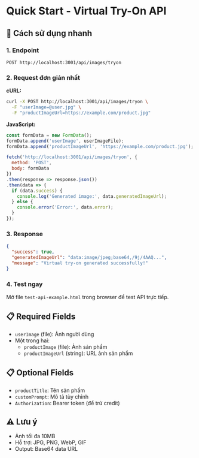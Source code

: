 # Quick Start - Virtual Try-On API

## 🚀 Cách sử dụng nhanh

### 1. Endpoint
```
POST http://localhost:3001/api/images/tryon
```

### 2. Request đơn giản nhất

**cURL:**
```bash
curl -X POST http://localhost:3001/api/images/tryon \
  -F "userImage=@user.jpg" \
  -F "productImageUrl=https://example.com/product.jpg"
```

**JavaScript:**
```javascript
const formData = new FormData();
formData.append('userImage', userImageFile);
formData.append('productImageUrl', 'https://example.com/product.jpg');

fetch('http://localhost:3001/api/images/tryon', {
  method: 'POST',
  body: formData
})
.then(response => response.json())
.then(data => {
  if (data.success) {
    console.log('Generated image:', data.generatedImageUrl);
  } else {
    console.error('Error:', data.error);
  }
});
```

### 3. Response
```json
{
  "success": true,
  "generatedImageUrl": "data:image/jpeg;base64,/9j/4AAQ...",
  "message": "Virtual try-on generated successfully!"
}
```

### 4. Test ngay
Mở file `test-api-example.html` trong browser để test API trực tiếp.

## 📋 Required Fields
- `userImage` (file): Ảnh người dùng
- Một trong hai:
  - `productImage` (file): Ảnh sản phẩm
  - `productImageUrl` (string): URL ảnh sản phẩm

## 📋 Optional Fields
- `productTitle`: Tên sản phẩm
- `customPrompt`: Mô tả tùy chỉnh
- `Authorization`: Bearer token (để trừ credit)

## ⚠️ Lưu ý
- Ảnh tối đa 10MB
- Hỗ trợ: JPG, PNG, WebP, GIF
- Output: Base64 data URL










